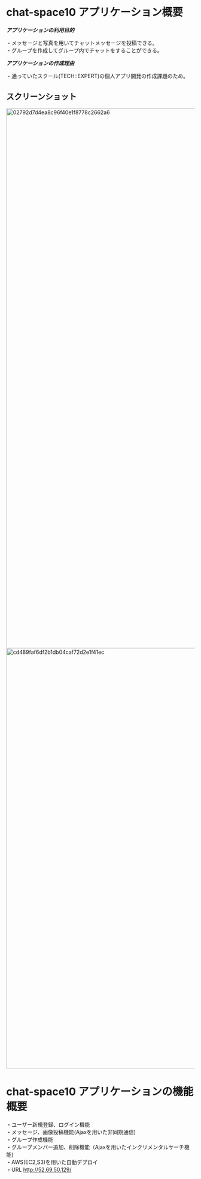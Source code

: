 # chat-space10 アプリケーション概要
***アプリケーションの利用目的***

・メッセージと写真を用いてチャットメッセージを投稿できる。  
・グループを作成してグループ内でチャットをすることができる。


***アプリケーションの作成理由***

・通っていたスクール(TECH::EXPERT)の個人アプリ開発の作成課題のため。

## スクリーンショット

<img width="1437" alt="02792d7d4ea8c96f40e1f8778c2662a6" src="https://user-images.githubusercontent.com/54498213/70110254-c8041080-1691-11ea-9f8d-769cf56d3cfe.png">

<img width="1120" alt="cd489faf6df2b1db04caf72d2e1f41ec" src="https://user-images.githubusercontent.com/54498213/70110307-e5d17580-1691-11ea-8939-96724364dcc9.png">


# chat-space10 アプリケーションの機能概要

・ユーザー新規登録、ログイン機能    
・メッセージ、画像投稿機能(Ajaxを用いた非同期通信)  
・グループ作成機能  
・グループメンバー追加、削除機能（Ajaxを用いたインクリメンタルサーチ機能)  
・AWS(EC2,S3)を用いた自動デプロイ  
・URL http://52.69.50.129/

